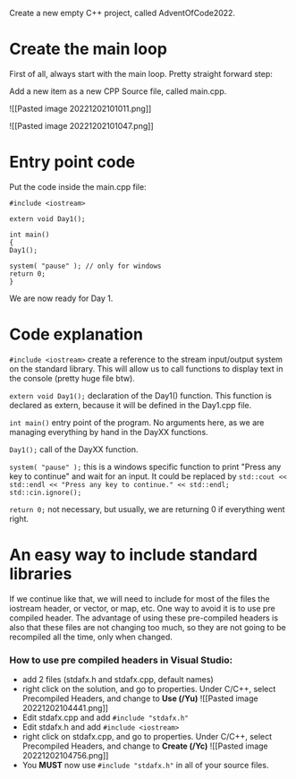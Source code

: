 Create a new empty C++ project, called AdventOfCode2022.

# Create the main loop

First of all, always start with the main loop.
Pretty straight forward step:

Add a new item as a new CPP Source file, called main.cpp.

![[Pasted image 20221202101011.png]]

![[Pasted image 20221202101047.png]]

# Entry point code

Put the code inside the main.cpp file:

```
#include <iostream>

extern void Day1();

int main()
{
Day1();

system( "pause" ); // only for windows
return 0;
}
```

We are now ready for Day 1.

# Code explanation

`#include <iostream>` create a reference to the stream input/output system on the standard library. This will allow us to call functions to display text in the console (pretty huge file btw).

`extern void Day1();` declaration of the Day1() function. This function is declared as extern, because it will be defined in the Day1.cpp file.

`int main()` entry point of the program. No arguments here, as we are managing everything by hand in the DayXX functions.

`Day1();` call of the DayXX function.

`system( "pause" );` this is a windows specific function to print "Press any key to continue" and wait for an input. It could be replaced by `std::cout << std::endl << "Press any key to continue." << std::endl; std::cin.ignore();`

`return 0;` not necessary, but usually, we are returning 0 if everything went right.

# An easy way to include standard libraries

If we continue like that, we will need to include for most of the files the iostream header, or vector, or map, etc.
One way to avoid it is to use pre compiled header.
The advantage of using these pre-compiled headers is also that these files are not changing too much, so they are not going to be recompiled all the time, only when changed.

### How to use pre compiled headers in Visual Studio:

- add 2 files (stdafx.h and stdafx.cpp, default names)
- right click on the solution, and go to properties. Under C/C++, select Precompiled Headers, and change to **Use (/Yu)**
![[Pasted image 20221202104441.png]]
- Edit stdafx.cpp and add `#include "stdafx.h"`
- Edit stdafx.h and add `#include <iostream>`
- right click on stdafx.cpp, and go to properties. Under C/C++, select Precompiled Headers, and change to **Create (/Yc)**
![[Pasted image 20221202104756.png]]
- You **MUST** now use `#include "stdafx.h"` in all of your source files.

